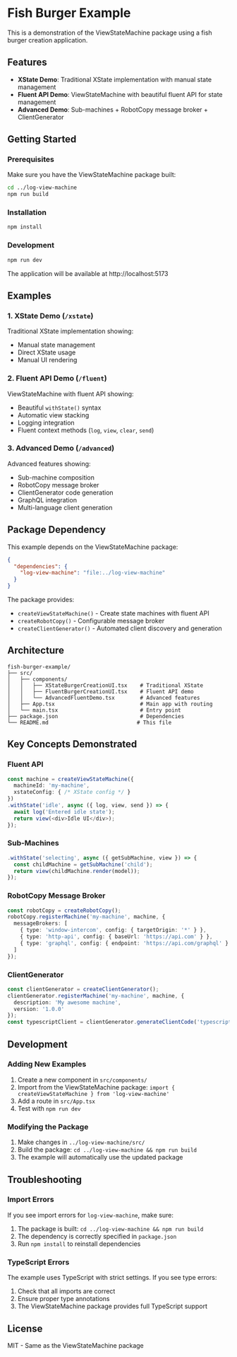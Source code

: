# Fish Burger Example

This is a demonstration of the ViewStateMachine package using a fish burger creation application.

## Features

- **XState Demo**: Traditional XState implementation with manual state management
- **Fluent API Demo**: ViewStateMachine with beautiful fluent API for state management
- **Advanced Demo**: Sub-machines + RobotCopy message broker + ClientGenerator

## Getting Started

### Prerequisites

Make sure you have the ViewStateMachine package built:

```bash
cd ../log-view-machine
npm run build
```

### Installation

```bash
npm install
```

### Development

```bash
npm run dev
```

The application will be available at http://localhost:5173

## Examples

### 1. XState Demo (`/xstate`)

Traditional XState implementation showing:
- Manual state management
- Direct XState usage
- Manual UI rendering

### 2. Fluent API Demo (`/fluent`)

ViewStateMachine with fluent API showing:
- Beautiful `withState()` syntax
- Automatic view stacking
- Logging integration
- Fluent context methods (`log`, `view`, `clear`, `send`)

### 3. Advanced Demo (`/advanced`)

Advanced features showing:
- Sub-machine composition
- RobotCopy message broker
- ClientGenerator code generation
- GraphQL integration
- Multi-language client generation

## Package Dependency

This example depends on the ViewStateMachine package:

```json
{
  "dependencies": {
    "log-view-machine": "file:../log-view-machine"
  }
}
```

The package provides:
- `createViewStateMachine()` - Create state machines with fluent API
- `createRobotCopy()` - Configurable message broker
- `createClientGenerator()` - Automated client discovery and generation

## Architecture

```
fish-burger-example/
├── src/
│   ├── components/
│   │   ├── XStateBurgerCreationUI.tsx    # Traditional XState
│   │   ├── FluentBurgerCreationUI.tsx    # Fluent API demo
│   │   └── AdvancedFluentDemo.tsx        # Advanced features
│   ├── App.tsx                           # Main app with routing
│   └── main.tsx                          # Entry point
├── package.json                          # Dependencies
└── README.md                            # This file
```

## Key Concepts Demonstrated

### Fluent API
```typescript
const machine = createViewStateMachine({
  machineId: 'my-machine',
  xstateConfig: { /* XState config */ }
})
.withState('idle', async ({ log, view, send }) => {
  await log('Entered idle state');
  return view(<div>Idle UI</div>);
});
```

### Sub-Machines
```typescript
.withState('selecting', async ({ getSubMachine, view }) => {
  const childMachine = getSubMachine('child');
  return view(childMachine.render(model));
});
```

### RobotCopy Message Broker
```typescript
const robotCopy = createRobotCopy();
robotCopy.registerMachine('my-machine', machine, {
  messageBrokers: [
    { type: 'window-intercom', config: { targetOrigin: '*' } },
    { type: 'http-api', config: { baseUrl: 'https://api.com' } },
    { type: 'graphql', config: { endpoint: 'https://api.com/graphql' } }
  ]
});
```

### ClientGenerator
```typescript
const clientGenerator = createClientGenerator();
clientGenerator.registerMachine('my-machine', machine, {
  description: 'My awesome machine',
  version: '1.0.0'
});
const typescriptClient = clientGenerator.generateClientCode('typescript', 'my-machine');
```

## Development

### Adding New Examples

1. Create a new component in `src/components/`
2. Import from the ViewStateMachine package: `import { createViewStateMachine } from 'log-view-machine'`
3. Add a route in `src/App.tsx`
4. Test with `npm run dev`

### Modifying the Package

1. Make changes in `../log-view-machine/src/`
2. Build the package: `cd ../log-view-machine && npm run build`
3. The example will automatically use the updated package

## Troubleshooting

### Import Errors
If you see import errors for `log-view-machine`, make sure:
1. The package is built: `cd ../log-view-machine && npm run build`
2. The dependency is correctly specified in `package.json`
3. Run `npm install` to reinstall dependencies

### TypeScript Errors
The example uses TypeScript with strict settings. If you see type errors:
1. Check that all imports are correct
2. Ensure proper type annotations
3. The ViewStateMachine package provides full TypeScript support

## License

MIT - Same as the ViewStateMachine package 